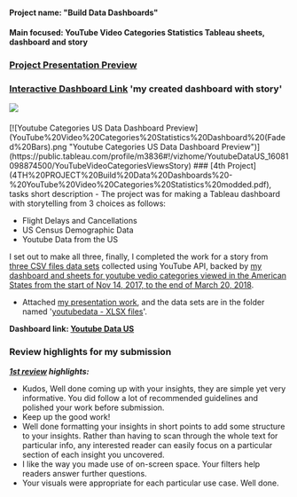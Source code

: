 #### Project name: "Build Data Dashboards"
#### Main focused: YouTube Video Categories Statistics Tableau sheets, dashboard and story
### [Project Presentation Preview](4TH%20PROJECT%20Build%20Data%20Dashboards%20-%20YouTube%20Video%20Categories%20Statistics%20modded.pdf)
### [Interactive Dashboard Link](https://public.tableau.com/profile/m3836#!/vizhome/YoutubeDataUS_16081098874500/YouTubeVideoCategoriesViewsStory) 'my created dashboard with story'

<div class='tableauPlaceholder' id='viz1619046450761' style='position: relative'><noscript><a href='https:&#47;&#47;github.com&#47;Mostafa-At-GitHub&#47;MyProjects-At-Udacity&#47;tree&#47;master&#47;Marketing%20Analytics%20Nanodegree&#47;4th%20proj%20-%20YouTube%20Video%20Categories%20Statistics%20Tableau%20Dashboard#readme'><img alt=' ' src='https:&#47;&#47;public.tableau.com&#47;static&#47;images&#47;Yo&#47;YoutubeDataUS_16081098874500&#47;YouTubeVideoCategoriesViewsStory&#47;1_rss.png' style='border: none' /></a></noscript><object class='tableauViz'  style='display:none;'><param name='host_url' value='https%3A%2F%2Fpublic.tableau.com%2F' /> <param name='embed_code_version' value='3' /> <param name='site_root' value='' /><param name='name' value='YoutubeDataUS_16081098874500&#47;YouTubeVideoCategoriesViewsStory' /><param name='tabs' value='yes' /><param name='toolbar' value='yes' /><param name='static_image' value='https:&#47;&#47;public.tableau.com&#47;static&#47;images&#47;Yo&#47;YoutubeDataUS_16081098874500&#47;YouTubeVideoCategoriesViewsStory&#47;1.png' /> <param name='animate_transition' value='yes' /><param name='display_static_image' value='yes' /><param name='display_spinner' value='yes' /><param name='display_overlay' value='yes' /><param name='display_count' value='yes' /><param name='language' value='en' /></object></div>                <script type='text/javascript'>                    var divElement = document.getElementById('viz1619046450761');                    var vizElement = divElement.getElementsByTagName('object')[0];                    vizElement.style.width='100%';vizElement.style.height=(divElement.offsetWidth*0.75)+'px';                    var scriptElement = document.createElement('script');                    scriptElement.src = 'https://public.tableau.com/javascripts/api/viz_v1.js';                    vizElement.parentNode.insertBefore(scriptElement, vizElement);                </script>
<br>
[![Youtube Categories US Data Dashboard Preview](YouTube%20Video%20Categories%20Statistics%20Dashboard%20(Faded%20Bars).png "Youtube Categories US Data Dashboard Preview")](https://public.tableau.com/profile/m3836#!/vizhome/YoutubeDataUS_16081098874500/YouTubeVideoCategoriesViewsStory)
### [4th Project](4TH%20PROJECT%20Build%20Data%20Dashboards%20-%20YouTube%20Video%20Categories%20Statistics%20modded.pdf), tasks short description
- The project was for making a Tableau dashboard with storytelling from 3 choices as follows:

  - Flight Delays and Cancellations
  - US Census Demographic Data
  - Youtube Data from the US

  I set out to make all three, finally, I completed the work for a story from [three CSV files data sets](youtubedata%20-%20XLSX%20files) collected using YouTube API, backed by [my dashboard and sheets for youtube vedio categories viewed in the American States from the start of Nov 14, 2017, to the end of March 20, 2018](https://public.tableau.com/profile/m3836#!/vizhome/YoutubeDataUS_16081098874500/YouTubeVideoCategoriesViewsStory).

- Attached [my presentation work](4TH%20PROJECT%20Build%20Data%20Dashboards%20-%20YouTube%20Video%20Categories%20Statistics%20modded.pdf), and the data sets are in the folder named '[youtubedata - XLSX files](youtubedata%20-%20XLSX%20files)'.

__Dashboard link: [Youtube Data US](https://public.tableau.com/profile/m3836#!/vizhome/YoutubeDataUS_16081098874500/YouTubeVideoCategoriesViewsStory)__

### Review highlights for my submission

*__[1st review](Udacity%20Detailed%20Review/1st%20Udacity%20Review%20-%20Meets%20Specifications.pdf) highlights:__*
<br><div>
- Kudos,
Well done coming up with your insights, they are simple yet very informative. You did follow a lot of recommended guidelines and
polished your work before submission.
- Keep up the good work!
- Well done formatting your insights in short points to add some structure to your insights. Rather than having
to scan through the whole text for particular info, any interested reader can easily focus on a particular
section of each insight you uncovered.
- I like the way you made use of on-screen space. Your filters help readers answer further questions.
- Your visuals were appropriate for each particular use case. Well done.
<br></div>
